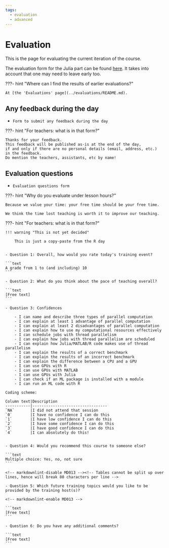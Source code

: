```yaml
---
tags:
  - evaluation
  - advanced
---
```


# Evaluation

This is the page for evaluating the current iteration of the course.

The evaluation form for the Julia part can be found [here](https://forms.office.com/e/GveW41SeXR).
It takes into account that one may need to leave early too.

???- hint "Where can I find the results of earlier evaluations?"

    At [the 'Evaluations' page](../evaluations/README.md).

## Any feedback during the day

- `Form to submit any feedback during the day`

???- hint "For teachers: what is in that form?"

    Thanks for your feedback.
    This feedback will be published as-is at the end of the day,
    if and only if there are no personal details (email, address, etc.)
    in the feedback.
    Do mention the teachers, assistants, etc by name!

## Evaluation questions

- `Evaluation questions form`

???- hint "Why do you evaluate under lesson hours?"

    Because we value your time: your free time should be your free time.

    We think the time lost teaching is worth it to improve our teaching.

???- hint "For teachers: what is in that form?"

    !!! warning "This is not yet decided"

        This is just a copy-paste from the R day


    - Question 1: Overall, how would you rate today's training event?

    ```text
    A grade from 1 to (and including) 10
    ```

    - Question 2: What do you think about the pace of teaching overall?

    ```text
    [Free text]
    ```

    - Question 3: Confidences

        - I can name and describe three types of parallel computation
        - I can explain at least 1 advantage of parallel computation
        - I can explain at least 2 disadvantages of parallel computation
        - I can explain how to use my computational resources effectively
        - I can schedule jobs with thread parallelism
        - I can explain how jobs with thread parallelism are scheduled
        - I can explain how Julia/MATLAB/R code makes use of thread parallelism
        - I can explain the results of a correct benchmark
        - I can explain the results of an incorrect benchmark
        - I can explain the difference between a CPU and a GPU
        - I can use GPUs with R
        - I can use GPUs with MATLAB
        - I can use GPUs with Julia
        - I can check if an ML package is installed with a module
        - I can run an ML code with R

    Coding scheme:

    Column text|Description
    -----------|---------------------------------
    `NA`       |I did not attend that session
    `0`        |I have no confidence I can do this
    `1`        |I have low confidence I can do this
    `2`        |I have some confidence I can do this
    `3`        |I have good confidence I can do this
    `4`        |I can absolutely do this!


    - Question 4: Would you recommend this course to someone else?

    ```text
    Multiple choice: Yes, no, not sure
    ```

    <!-- markdownlint-disable MD013 --><!-- Tables cannot be split up over lines, hence will break 80 characters per line -->

    - Question 5: Which future training topics would you like to be provided by the training host(s)?

    <!-- markdownlint-enable MD013 -->

    ```text
    [Free text]
    ```

    - Question 6: Do you have any additional comments?

    ```text
    [Free text]
    ```
